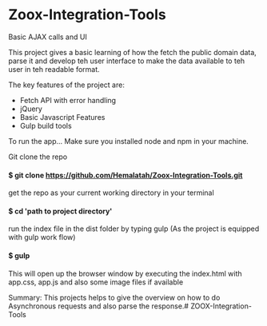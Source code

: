 # Zoox-Integration-Tools
Basic AJAX calls and UI

This project gives a basic learning of how the fetch the public domain data, parse it and develop teh user interface to make the data available to teh user in teh readable format.

The key features of the project are:

- Fetch API with error handling
- jQuery
- Basic Javascript Features
- Gulp build tools

To run the app...
Make sure you installed node and npm in your machine.

Git clone the repo
#### $ git clone https://github.com/Hemalatah/Zoox-Integration-Tools.git

get the repo as your current working directory in your terminal
#### $ cd 'path to project directory'
run the index file in the dist folder by typing gulp (As the project is equipped with gulp work flow)
#### $ gulp
This will open up the browser window by executing the index.html with app.css, app.js and also some image files if available

Summary:
This projects helps to give the overview on how to do Asynchronous requests and also parse the response.# ZOOX-Integration-Tools
